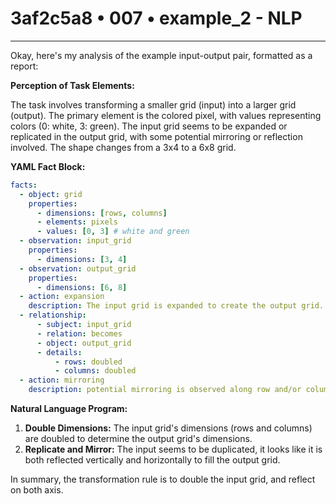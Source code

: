 # 3af2c5a8 • 007 • example_2 - NLP

---
Okay, here's my analysis of the example input-output pair, formatted as a report:

**Perception of Task Elements:**

The task involves transforming a smaller grid (input) into a larger grid (output). The primary element is the colored pixel, with values representing colors (0: white, 3: green). The input grid seems to be expanded or replicated in the output grid, with some potential mirroring or reflection involved. The shape changes from a 3x4 to a 6x8 grid.

**YAML Fact Block:**



```yaml
facts:
  - object: grid
    properties:
      - dimensions: [rows, columns]
      - elements: pixels
      - values: [0, 3] # white and green
  - observation: input_grid
    properties:
      - dimensions: [3, 4]
  - observation: output_grid
    properties:
      - dimensions: [6, 8]
  - action: expansion
    description: The input grid is expanded to create the output grid.
  - relationship:
      - subject: input_grid
      - relation: becomes
      - object: output_grid
      - details:
          - rows: doubled
          - columns: doubled
  - action: mirroring
    description: potential mirroring is observed along row and/or column
```



**Natural Language Program:**

1.  **Double Dimensions:** The input grid's dimensions (rows and columns) are doubled to determine the output grid's dimensions.
2.  **Replicate and Mirror:** The input seems to be duplicated, it looks like it is both reflected vertically and horizontally to fill the output grid.

In summary, the transformation rule is to double the input grid, and reflect on both axis.

